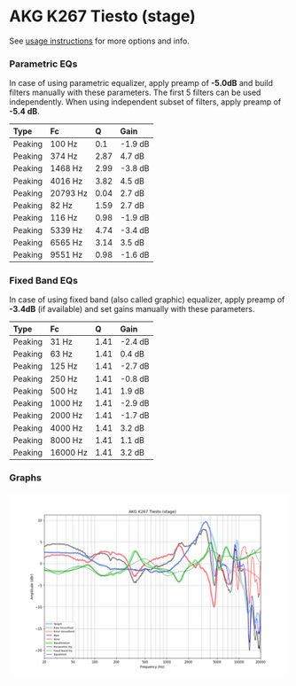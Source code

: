 # AKG K267 Tiesto (stage)
See [usage instructions](https://github.com/jaakkopasanen/AutoEq#usage) for more options and info.

### Parametric EQs
In case of using parametric equalizer, apply preamp of **-5.0dB** and build filters manually
with these parameters. The first 5 filters can be used independently.
When using independent subset of filters, apply preamp of **-5.4 dB**.

| Type    | Fc       |    Q | Gain    |
|:--------|:---------|:-----|:--------|
| Peaking | 100 Hz   | 0.1  | -1.9 dB |
| Peaking | 374 Hz   | 2.87 | 4.7 dB  |
| Peaking | 1468 Hz  | 2.99 | -3.8 dB |
| Peaking | 4016 Hz  | 3.82 | 4.5 dB  |
| Peaking | 20793 Hz | 0.04 | 2.7 dB  |
| Peaking | 82 Hz    | 1.59 | 2.7 dB  |
| Peaking | 116 Hz   | 0.98 | -1.9 dB |
| Peaking | 5339 Hz  | 4.74 | -3.4 dB |
| Peaking | 6565 Hz  | 3.14 | 3.5 dB  |
| Peaking | 9551 Hz  | 0.98 | -1.6 dB |

### Fixed Band EQs
In case of using fixed band (also called graphic) equalizer, apply preamp of **-3.4dB**
(if available) and set gains manually with these parameters.

| Type    | Fc       |    Q | Gain    |
|:--------|:---------|:-----|:--------|
| Peaking | 31 Hz    | 1.41 | -2.4 dB |
| Peaking | 63 Hz    | 1.41 | 0.4 dB  |
| Peaking | 125 Hz   | 1.41 | -2.7 dB |
| Peaking | 250 Hz   | 1.41 | -0.8 dB |
| Peaking | 500 Hz   | 1.41 | 1.9 dB  |
| Peaking | 1000 Hz  | 1.41 | -2.9 dB |
| Peaking | 2000 Hz  | 1.41 | -1.7 dB |
| Peaking | 4000 Hz  | 1.41 | 3.2 dB  |
| Peaking | 8000 Hz  | 1.41 | 1.1 dB  |
| Peaking | 16000 Hz | 1.41 | 3.2 dB  |

### Graphs
![](./AKG%20K267%20Tiesto%20(stage).png)